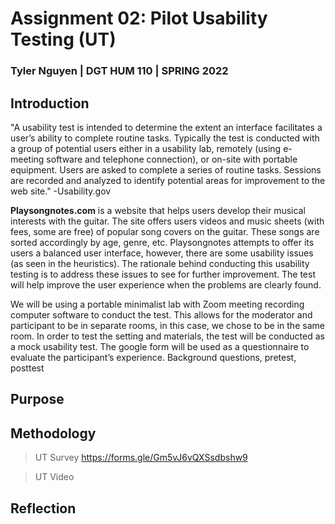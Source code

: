 # Assignment 02: Pilot Usability Testing (UT)

### Tyler Nguyen | DGT HUM 110 | SPRING 2022

## Introduction

"A usability test is intended to determine the extent an interface facilitates a user’s ability to complete routine tasks. Typically the test is conducted with a group of potential users either in a usability lab, remotely (using e-meeting software and telephone connection), or on-site with portable equipment. Users are asked to complete a series of routine tasks. Sessions are recorded and analyzed to identify potential areas for improvement to the web site." -Usability.gov

**Playsongnotes.com** is a website that helps users develop their musical interests with the guitar. The site offers users videos and music sheets (with fees, some are free) of popular song covers on the guitar. These songs are sorted accordingly by age, genre, etc. Playsongnotes attempts to offer its users a balanced user interface, however, there are some usability issues (as seen in the heuristics). The rationale behind conducting this usability testing is to address these issues to see for further improvement. The test will help improve the user experience when the problems are clearly found.

We will be using a portable minimalist lab with Zoom meeting recording computer software to conduct the test. This allows for the moderator and participant to be in separate rooms, in this case, we chose to be in the same room. In order to test the setting and materials, the test will be conducted as a mock usability test. The google form will be used as a questionnaire to evaluate the participant’s experience. Background questions, pretest, posttest


## Purpose



## Methodology


> UT Survey
https://forms.gle/Gm5vJ6vQXSsdbshw9

> UT Video

## Reflection



